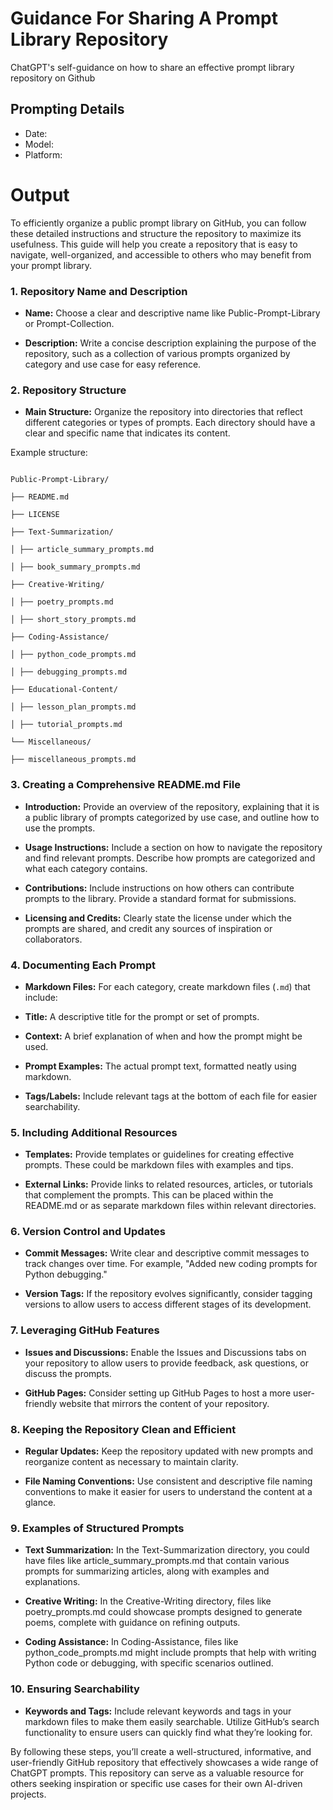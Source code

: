 # Guidance For Sharing A Prompt Library Repository

ChatGPT's self-guidance on how to share an effective prompt library repository on Github

## Prompting Details

- Date: 
- Model:
- Platform:

# Output

To efficiently organize a public prompt library on GitHub, you can follow these detailed instructions and structure the repository to maximize its usefulness. This guide will help you create a repository that is easy to navigate, well-organized, and accessible to others who may benefit from your prompt library.

### **1. Repository Name and Description**

- **Name:** Choose a clear and descriptive name like Public-Prompt-Library or Prompt-Collection.

- **Description:** Write a concise description explaining the purpose of the repository, such as a collection of various prompts organized by category and use case for easy reference.

### **2. Repository Structure**

- **Main Structure:** Organize the repository into directories that reflect different categories or types of prompts. Each directory should have a clear and specific name that indicates its content.

Example structure:

```

Public-Prompt-Library/

├── README.md

├── LICENSE

├── Text-Summarization/

│ ├── article_summary_prompts.md

│ ├── book_summary_prompts.md

├── Creative-Writing/

│ ├── poetry_prompts.md

│ ├── short_story_prompts.md

├── Coding-Assistance/

│ ├── python_code_prompts.md

│ ├── debugging_prompts.md

├── Educational-Content/

│ ├── lesson_plan_prompts.md

│ ├── tutorial_prompts.md

└── Miscellaneous/

├── miscellaneous_prompts.md

```

### **3. Creating a Comprehensive README.md File**

- **Introduction:** Provide an overview of the repository, explaining that it is a public library of prompts categorized by use case, and outline how to use the prompts.

- **Usage Instructions:** Include a section on how to navigate the repository and find relevant prompts. Describe how prompts are categorized and what each category contains.

- **Contributions:** Include instructions on how others can contribute prompts to the library. Provide a standard format for submissions.

- **Licensing and Credits:** Clearly state the license under which the prompts are shared, and credit any sources of inspiration or collaborators.

### **4. Documenting Each Prompt**

- **Markdown Files:** For each category, create markdown files (`.md`) that include:

- **Title:** A descriptive title for the prompt or set of prompts.

- **Context:** A brief explanation of when and how the prompt might be used.

- **Prompt Examples:** The actual prompt text, formatted neatly using markdown.

- **Tags/Labels:** Include relevant tags at the bottom of each file for easier searchability.

### **5. Including Additional Resources**

- **Templates:** Provide templates or guidelines for creating effective prompts. These could be markdown files with examples and tips.

- **External Links:** Provide links to related resources, articles, or tutorials that complement the prompts. This can be placed within the README.md or as separate markdown files within relevant directories.

### **6. Version Control and Updates**

- **Commit Messages:** Write clear and descriptive commit messages to track changes over time. For example, "Added new coding prompts for Python debugging."

- **Version Tags:** If the repository evolves significantly, consider tagging versions to allow users to access different stages of its development.

### **7. Leveraging GitHub Features**

- **Issues and Discussions:** Enable the Issues and Discussions tabs on your repository to allow users to provide feedback, ask questions, or discuss the prompts.

- **GitHub Pages:** Consider setting up GitHub Pages to host a more user-friendly website that mirrors the content of your repository.

### **8. Keeping the Repository Clean and Efficient**

- **Regular Updates:** Keep the repository updated with new prompts and reorganize content as necessary to maintain clarity.

- **File Naming Conventions:** Use consistent and descriptive file naming conventions to make it easier for users to understand the content at a glance.

### **9. Examples of Structured Prompts**

- **Text Summarization:** In the Text-Summarization directory, you could have files like article_summary_prompts.md that contain various prompts for summarizing articles, along with examples and explanations.

- **Creative Writing:** In the Creative-Writing directory, files like poetry_prompts.md could showcase prompts designed to generate poems, complete with guidance on refining outputs.

- **Coding Assistance:** In Coding-Assistance, files like python_code_prompts.md might include prompts that help with writing Python code or debugging, with specific scenarios outlined.

### **10. Ensuring Searchability**

- **Keywords and Tags:** Include relevant keywords and tags in your markdown files to make them easily searchable. Utilize GitHub’s search functionality to ensure users can quickly find what they’re looking for.

By following these steps, you’ll create a well-structured, informative, and user-friendly GitHub repository that effectively showcases a wide range of ChatGPT prompts. This repository can serve as a valuable resource for others seeking inspiration or specific use cases for their own AI-driven projects.